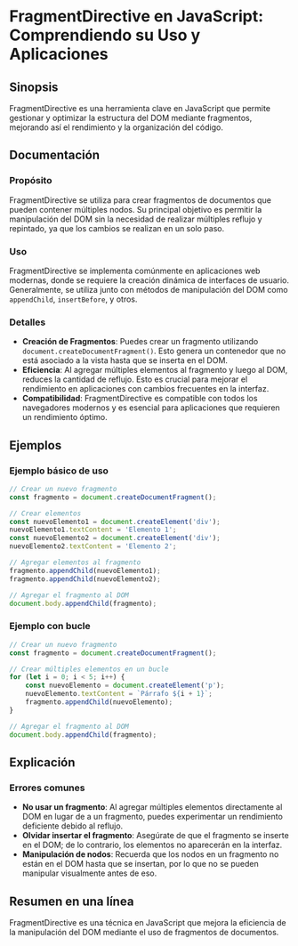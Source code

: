 <!--
Meta Description: # FragmentDirective en JavaScript: Comprendiendo su Uso y Aplicaciones ## Sinopsis FragmentDirective es una herramienta clave en JavaScript que permit...
Meta Keywords: fragmento, que, dom, document, fragmentdirective
-->

# FragmentDirective en JavaScript: Comprendiendo su Uso y Aplicaciones

## Sinopsis
FragmentDirective es una herramienta clave en JavaScript que permite gestionar y optimizar la estructura del DOM mediante fragmentos, mejorando así el rendimiento y la organización del código.

## Documentación
### Propósito
FragmentDirective se utiliza para crear fragmentos de documentos que pueden contener múltiples nodos. Su principal objetivo es permitir la manipulación del DOM sin la necesidad de realizar múltiples reflujo y repintado, ya que los cambios se realizan en un solo paso.

### Uso
FragmentDirective se implementa comúnmente en aplicaciones web modernas, donde se requiere la creación dinámica de interfaces de usuario. Generalmente, se utiliza junto con métodos de manipulación del DOM como `appendChild`, `insertBefore`, y otros.

### Detalles
- **Creación de Fragmentos**: Puedes crear un fragmento utilizando `document.createDocumentFragment()`. Esto genera un contenedor que no está asociado a la vista hasta que se inserta en el DOM.
- **Eficiencia**: Al agregar múltiples elementos al fragmento y luego al DOM, reduces la cantidad de reflujo. Esto es crucial para mejorar el rendimiento en aplicaciones con cambios frecuentes en la interfaz.
- **Compatibilidad**: FragmentDirective es compatible con todos los navegadores modernos y es esencial para aplicaciones que requieren un rendimiento óptimo.

## Ejemplos
### Ejemplo básico de uso
```javascript
// Crear un nuevo fragmento
const fragmento = document.createDocumentFragment();

// Crear elementos
const nuevoElemento1 = document.createElement('div');
nuevoElemento1.textContent = 'Elemento 1';
const nuevoElemento2 = document.createElement('div');
nuevoElemento2.textContent = 'Elemento 2';

// Agregar elementos al fragmento
fragmento.appendChild(nuevoElemento1);
fragmento.appendChild(nuevoElemento2);

// Agregar el fragmento al DOM
document.body.appendChild(fragmento);
```

### Ejemplo con bucle
```javascript
// Crear un nuevo fragmento
const fragmento = document.createDocumentFragment();

// Crear múltiples elementos en un bucle
for (let i = 0; i < 5; i++) {
    const nuevoElemento = document.createElement('p');
    nuevoElemento.textContent = `Párrafo ${i + 1}`;
    fragmento.appendChild(nuevoElemento);
}

// Agregar el fragmento al DOM
document.body.appendChild(fragmento);
```

## Explicación
### Errores comunes
- **No usar un fragmento**: Al agregar múltiples elementos directamente al DOM en lugar de a un fragmento, puedes experimentar un rendimiento deficiente debido al reflujo.
- **Olvidar insertar el fragmento**: Asegúrate de que el fragmento se inserte en el DOM; de lo contrario, los elementos no aparecerán en la interfaz.
- **Manipulación de nodos**: Recuerda que los nodos en un fragmento no están en el DOM hasta que se insertan, por lo que no se pueden manipular visualmente antes de eso.

## Resumen en una línea
FragmentDirective es una técnica en JavaScript que mejora la eficiencia de la manipulación del DOM mediante el uso de fragmentos de documentos.